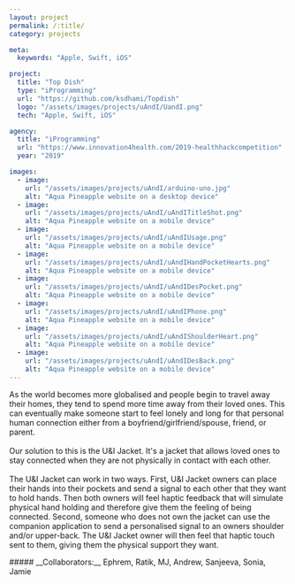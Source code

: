 ```yaml
---
layout: project
permalink: /:title/
category: projects

meta:
  keywords: "Apple, Swift, iOS"

project:
  title: "Top Dish"
  type: "iProgramming"
  url: "https://github.com/ksdhami/Topdish"
  logo: "/assets/images/projects/uAndI/UandI.png"
  tech: "Apple, Swift, iOS"

agency:
  title: "iProgramming"
  url: "https://www.innovation4health.com/2019-healthhackcompetition"
  year: "2019"

images:
  - image:
    url: "/assets/images/projects/uAndI/arduino-uno.jpg"
    alt: "Aqua Pineapple website on a desktop device"
  - image:
    url: "/assets/images/projects/uAndI/uAndITitleShot.png"
    alt: "Aqua Pineapple website on a mobile device"
  - image:
    url: "/assets/images/projects/uAndI/uAndIUsage.png"
    alt: "Aqua Pineapple website on a mobile device"
  - image:
    url: "/assets/images/projects/uAndI/uAndIHandPocketHearts.png"
    alt: "Aqua Pineapple website on a mobile device"
  - image:
    url: "/assets/images/projects/uAndI/uAndIDesPocket.png"
    alt: "Aqua Pineapple website on a mobile device"
  - image:
    url: "/assets/images/projects/uAndI/uAndIPhone.png"
    alt: "Aqua Pineapple website on a mobile device"
  - image:
    url: "/assets/images/projects/uAndI/uAndIShoulderHeart.png"
    alt: "Aqua Pineapple website on a mobile device"
  - image:
    url: "/assets/images/projects/uAndI/uAndIDesBack.png"
    alt: "Aqua Pineapple website on a mobile device"
---
```

<p>As the world becomes more globalised and people begin to travel away their homes, they tend to spend more time away from their loved ones. This can eventually make someone start to feel lonely and long for that personal human connection either from a boyfriend/girlfriend/spouse, friend, or parent. 
<br><br>
Our solution to this is the U&I Jacket. It's a jacket that allows loved ones to stay connected when they are not physically in contact with each other. 
<br><br>
The U&I Jacket can work in two ways. First, U&I Jacket owners can place their hands into their pockets and send a signal to each other that they want to hold hands. Then both owners will feel haptic feedback that will simulate physical hand holding and therefore give them the feeling of being connected. Second, someone who does not own the jacket can use the companion application to send a personalised signal to an owners shoulder and/or upper-back. The U&I Jacket owner will then feel that haptic touch sent to them, giving them the physical support they want.
<br> 
</p>
##### __Collaborators:__ Ephrem, Ratik, MJ, Andrew, Sanjeeva, Sonia, Jamie
<!-- ###### *Click title for project repository* -->

<!-- 
In order for innovation to prosper, ideas must be shared, iterated, killed, executed and everything else in between. Fashion is a major talking point in terms of sustainability, personal expression and something we have to deal with day in and day out, and to not see this as a focal point to leverage technology on top of, is foolish 
-->
<!-- 
all focused around improving the user experience, showcasing unknown use cases and lastly, tackling the larger issue of sustainability in the fashion industry utilizing technology 
-->
